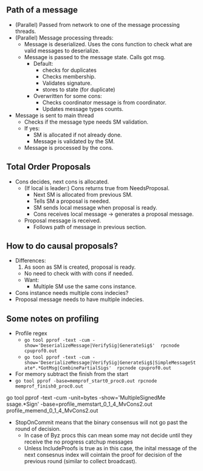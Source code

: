 ## Path of a message
- (Parallel) Passed from network to one of the message processing threads.
- (Parallel) Message processing threads:
  - Message is deserialized. Uses the cons function to check what
are valid messages to deserialize.
  - Message is passed to the message state. Calls got msg.
    - Default:
      - checks for duplicates
      - Checks membership.
      - Validates signature.
      - stores to state (for duplicate)
    - Overwritten for some cons:
      - Checks coordinator message is from coordinator.
      - Updates message types counts.
- Message is sent to main thread
  - Checks if the message type needs SM validation.
  - If yes:
    - SM is allocated if not already done.
    - Message is validated by the SM.
  - Message is processed by the cons.

## Total Order Proposals
- Cons decides, next cons is allocated.
  - (If local is leader:) Cons returns true from NeedsProposal.
     - Next SM is allocated from previous SM.
     - Tells SM a proposal is needed.
     - SM sends local message when proposal is ready.
     - Cons receives local message -> generates a proposal message.
  - Proposal message is received.
    - Follows path of message in previous section.
  
## How to do causal proposals?
- Differences:
  1. As soon as SM is created, proposal is ready.
    - No need to check with with cons if needed.
  - Want:
    - Multiple SM use the same cons instance.
- Cons instance needs multiple cons indecies?
- Proposal message needs to have multiple indecies.

## Some notes on profiling

- Profile regex
  - ``go tool pprof -text -cum -show='DeserializeMessage|VerifySig|GenerateSig$'  rpcnode cpuprof0.out``
  - ``go tool pprof -text -cum -show='DeserializeMessage|VerifySig|GenerateSig$|SimpleMessageState*.*GotMsg|CombinePartialSigs'  rpcnode cpuprof0.out``
- For memory subtract the finish from the start
 - ``go tool pprof -base=memprof_start0_proc0.out rpcnode memprof_finish0_proc0.out``

go tool pprof -text -cum -unit=bytes -show='MultipleSignedMe
ssage.*Sign' -base=profile_memstart_0_1_4_MvCons2.out profile_memend_0_1_4_MvCons2.out

- StopOnCommit means that the binary consensus will not go past
the round of decision.
  - In case of Byz procs this can mean some may not decide
  until they receive the no progress catchup messages
  - Unless IncludeProofs is true as in this case, the inital
  message of the next consesnus index will cointain the proof for
  decision of the previous round (similar to collect broadcast).